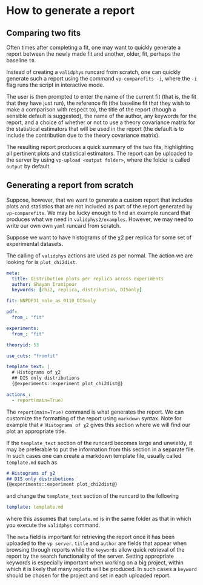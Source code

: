 # How to generate a report

## Comparing two fits

Often times after completing a fit, one may want to quickly generate a report between
the newly made fit and another, older, fit, perhaps the baseline `t0`.

Instead of creating a `validphys` runcard from scratch, one can quickly generate such a report
using the command `vp-comparefits -i`, where the `-i` flag runs the script in interactive
mode.

The user is then prompted to enter the name of the current fit (that is, the fit that they have just run),
the reference fit (the baseline fit that they wish to make a comparison with respect to), the title of the report
(though a sensible default is suggested), the name of the author, any keywords for the report, and a choice of
whether or not to use a theory covariance matrix for the statistical estimators that will be used in the
report (the default is to include the contribution due to the theory covariance matrix).

The resulting report produces a quick summary of the two fits, highlighting all pertinent plots and statistical
estimators. The report can be uploaded to the server by using `vp-upload <output folder>`, where the folder is
called `output` by default.

## Generating a report from scratch

Suppose, however, that we want to generate a custom report that includes plots and statistics that are not
included as part of the report generated by `vp-comparefits`. We may be lucky enough to find an example runcard
that produces what we need in `validphys2/examples`. However, we may need to write our own own `yaml` runcard
from scratch.

Suppose we want to have histograms of the χ2 per replica for some set of experimental datasets.

The calling of `validphys` actions are used as per normal. The action we are looking for is `plot_chi2dist`.

```yaml
meta:
  title: Distribution plots per replica across experiments
  author: Shayan Iranipour
  keywords: [chi2, replica, distribution, DISonly]

fit: NNPDF31_nnlo_as_0118_DISonly

pdf:
  from_: "fit"

experiments:
  from_: "fit"

theoryid: 53

use_cuts: "fromfit"

template_text: |
  # Histograms of χ2
  ## DIS only distributions
  {@experiments::experiment plot_chi2dist@}

actions_:
  - report(main=True)
```

The `report(main=True)` command is what generates the report. We can customize the formatting of the report using
`markdown` syntax. Note for example that `# Histograms of χ2` gives this section where we will find our plot an
appropriate title.

If the `template_text` section of the runcard becomes large and unwieldy, it may be preferable to put the information
from this section in a separate file. In such cases one can create a markdown template file, usually called `template.md`
such as

```md
# Histograms of χ2
## DIS only distributions
{@experiments::experiment plot_chi2dist@}
```

and change the `template_text` section of the runcard to the following

```yaml
template: template.md
```

where this assumes that `template.md` is in the same folder as that in which you execute the `validphys` command.

The `meta` field is important for retrieving the report once it has been uploaded to the `vp server`. `title` and
`author` are fields that appear when browsing through reports while the `keywords` allow quick retrieval of the report by
the search functionality of the server. Setting appropriate keywords is especially important when working on a big
project, within which it is likely that many reports will be produced. In such cases a `keyword` should be chosen for
the project and set in each uploaded report.

